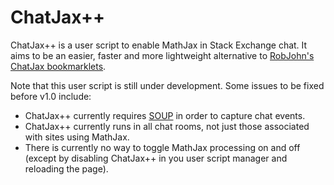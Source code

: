 ChatJax++
=========

ChatJax++ is a user script to enable MathJax in Stack Exchange chat.  It aims to be an easier, faster and more lightweight alternative to [RobJohn's ChatJax bookmarklets](http://www.math.ucla.edu/~robjohn/math/mathjax.html).

Note that this user script is still under development.  Some issues to be fixed before v1.0 include:

* ChatJax++ currently requires [SOUP](https://github.com/vyznev/soup) in order to capture chat events.
* ChatJax++ currently runs in all chat rooms, not just those associated with sites using MathJax.
* There is currently no way to toggle MathJax processing on and off (except by disabling ChatJax++ in you user script manager and reloading the page).
